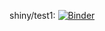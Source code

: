 

shiny/test1: [![Binder](http://mybinder.org/badge_logo.svg)](http://mybinder.org/v2/gh/januarharianto/ENVX2001_learnr_tutorials/main?urlpath=shiny/test1/)